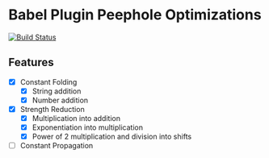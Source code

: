 # Babel Plugin Peephole Optimizations

[![Build Status](https://travis-ci.com/hachibu/babel-plugin-peephole-optimizations.svg?branch=master)](https://travis-ci.com/hachibu/babel-plugin-peephole-optimizations)

## Features

  - [x] Constant Folding
    - [x] String addition
    - [x] Number addition

  - [x] Strength Reduction
    - [x] Multiplication into addition
    - [x] Exponentiation into multiplication
    - [x] Power of 2 multiplication and division into shifts

  - [ ] Constant Propagation
